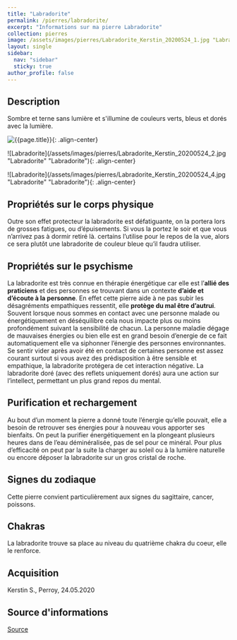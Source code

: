```yaml
---
title: "Labradorite"
permalink: /pierres/labradorite/
excerpt: "Informations sur ma pierre Labradorite"
collection: pierres
image: /assets/images/pierres/Labradorite_Kerstin_20200524_1.jpg "Labradorite"
layout: single
sidebar:
  nav: "sidebar"
  sticky: true
author_profile: false
---
```


## Description
Sombre et terne sans lumière et s'illumine de couleurs verts, bleus et dorés avec la lumière.

![{{page.title}}]({{page.image}} "Labradorite"){: .align-center}

![Labradorite](/assets/images/pierres/Labradorite_Kerstin_20200524_2.jpg "Labradorite" "Labradorite"){: .align-center}

![Labradorite](/assets/images/pierres/Labradorite_Kerstin_20200524_4.jpg "Labradorite" "Labradorite"){: .align-center}


## Propriétés sur le corps physique

Outre son effet protecteur la labradorite est défatiguante, on la portera lors de grosses fatigues, ou d’épuisements. Si vous la portez le soir et que vous n’arrivez pas à dormir retiré là. certains l’utilise pour le repos de la vue, alors ce sera plutôt une labradorite de couleur bleue qu’il faudra utiliser.


## Propriétés sur le psychisme

La labradorite est très connue en thérapie énergétique car elle est l’**allié des praticiens** et des personnes se trouvant dans un contexte **d’aide et d’écoute à la personne**. En effet cette pierre aide à ne pas subir les désagréments empathiques ressentit, elle **protège du mal être d’autrui**. Souvent lorsque nous sommes en contact avec une personne malade ou énergétiquement en déséquilibre cela nous impacte plus ou moins profondément suivant la sensibilité de chacun. La personne maladie dégage de mauvaises énergies ou bien elle est en grand besoin d’energie de ce fait automatiquement elle va siphonner l’énergie des personnes environnantes. Se sentir vider après avoir été en contact de certaines personne est assez courant surtout si vous avez des prédisposition à être sensible et empathique, la labradorite protégera de cet interaction négative. La labradorite doré (avec des reflets uniquement dorés) aura une action sur l’intellect, permettant un plus grand repos du mental.


## Purification et rechargement

Au bout d’un moment la pierre a donné toute l’énergie qu’elle pouvait, elle a besoin de retrouver ses énergies pour à nouveau vous apporter ses bienfaits. On peut la purifier énergétiquement en la plongeant plusieurs heures dans de l’eau déminéralisée, pas de sel pour ce minéral. Pour plus d’efficacité on peut par la suite la charger au soleil ou à la lumière naturelle ou encore déposer la labradorite sur un gros cristal de roche.


## Signes du zodiaque
Cette pierre convient particulièrement aux signes du sagittaire, cancer, poissons.


## Chakras
La labradorite trouve sa place au niveau du quatrième chakra du coeur, elle le renforce.


## Acquisition
Kerstin S., Perroy, 24.05.2020


## Source d'informations

[Source](https://www.pierres-lithotherapie.com/labradorite-proprietes/)
